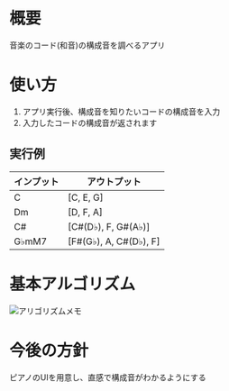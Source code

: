 
# 概要
音楽のコード(和音)の構成音を調べるアプリ

# 使い方
1. アプリ実行後、構成音を知りたいコードの構成音を入力
1. 入力したコードの構成音が返されます

## 実行例
<table>
  <thead>
    <tr>
      <th> インプット </th> <th> アウトプット </th>
    </tr>
  </thead>
  <tr>
    <td> C </td> <td>[C, E, G]</td>
  </tr>
  <tr>
    <td> Dm </td> <td>[D, F, A]</td>
  </tr>
  <tr>
    <td> C# </td> <td>[C#(D♭), F, G#(A♭)]</td>
  </tr>
  <tr>
    <td> G♭mM7 </td> <td>[F#(G♭), A, C#(D♭), F]</td>
  </tr>
</table>

# 基本アルゴリズム
![アリゴリズムメモ](https://gyazo.com/d8fac6ae6a35f1cdb32002a1157c6316)

# 今後の方針
ピアノのUIを用意し、直感で構成音がわかるようにする